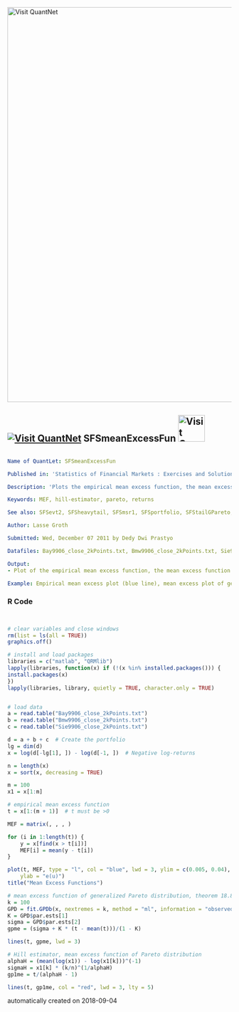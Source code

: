 [<img src="https://github.com/QuantLet/Styleguide-and-FAQ/blob/master/pictures/banner.png" width="888" alt="Visit QuantNet">](http://quantlet.de/)

## [<img src="https://github.com/QuantLet/Styleguide-and-FAQ/blob/master/pictures/qloqo.png" alt="Visit QuantNet">](http://quantlet.de/) **SFSmeanExcessFun** [<img src="https://github.com/QuantLet/Styleguide-and-FAQ/blob/master/pictures/QN2.png" width="60" alt="Visit QuantNet 2.0">](http://quantlet.de/)

```yaml

Name of QuantLet: SFSmeanExcessFun

Published in: 'Statistics of Financial Markets : Exercises and Solutions'

Description: 'Plots the empirical mean excess function, the mean excess function of generalized Pareto distribution, the mean excess function of Pareto distribution with parameter estimated with Hill estimator for the negative log-returns of portfolio (Bayer, BMW, Siemens), time period: from 1992-01-01 to 2006-09-21. Refers to exercise 16.8 in SFS.'

Keywords: MEF, hill-estimator, pareto, returns

See also: SFSevt2, SFSheavytail, SFSmsr1, SFSportfolio, SFStailGPareto, SFStailport, SFSvar_block_max_backtesting, SFSvar_block_max_params, SFSvar_pot_backtesting, SFSvar_pot_params

Author: Lasse Groth

Submitted: Wed, December 07 2011 by Dedy Dwi Prastyo

Datafiles: Bay9906_close_2kPoints.txt, Bmw9906_close_2kPoints.txt, Sie9906_close_2kPoints.txt

Output: 
- Plot of the empirical mean excess function, the mean excess function of generalized Pareto distribution, the mean excess function of Pareto distribution with parameter estiamted with Hill estimator.

Example: Empirical mean excess plot (blue line), mean excess plot of generalized Pareto distribution (black line) and mean excess plot of Pareto distribution with parameter estimated with Hill estimator (red line) for portfolio (Bayer, BMW, Siemens) negative log-returns from 1992-01-01 to 2006-09-01.
```

### R Code
```r


# clear variables and close windows
rm(list = ls(all = TRUE))
graphics.off()

# install and load packages
libraries = c("matlab", "QRMlib")
lapply(libraries, function(x) if (!(x %in% installed.packages())) {
install.packages(x)
})
lapply(libraries, library, quietly = TRUE, character.only = TRUE)


# load data
a = read.table("Bay9906_close_2kPoints.txt")
b = read.table("Bmw9906_close_2kPoints.txt")
c = read.table("Sie9906_close_2kPoints.txt")

d = a + b + c  # Create the portfolio
lg = dim(d)
x = log(d[-lg[1], ]) - log(d[-1, ])  # Negative log-returns

n = length(x)
x = sort(x, decreasing = TRUE)

m = 100
x1 = x[1:m]

# empirical mean excess function
t = x[1:(m + 1)]  # t must be >0

MEF = matrix(, , , )

for (i in 1:length(t)) {
    y = x[find(x > t[i])]
    MEF[i] = mean(y - t[i])
}

plot(t, MEF, type = "l", col = "blue", lwd = 3, ylim = c(0.005, 0.04), xlab = "u", 
    ylab = "e(u)")
title("Mean Excess Functions")

# mean excess function of generalized Pareto distribution, theorem 18.8
k = 100
GPD = fit.GPDb(x, nextremes = k, method = "ml", information = "observed")
K = GPD$par.ests[1]
sigma = GPD$par.ests[2]
gpme = (sigma + K * (t - mean(t)))/(1 - K)

lines(t, gpme, lwd = 3)

# Hill estimator, mean excess function of Pareto distribution
alphaH = (mean(log(x1)) - log(x1[k]))^(-1)
sigmaH = x1[k] * (k/n)^(1/alphaH)
gp1me = t/(alphaH - 1)

lines(t, gp1me, col = "red", lwd = 3, lty = 5)
```

automatically created on 2018-09-04